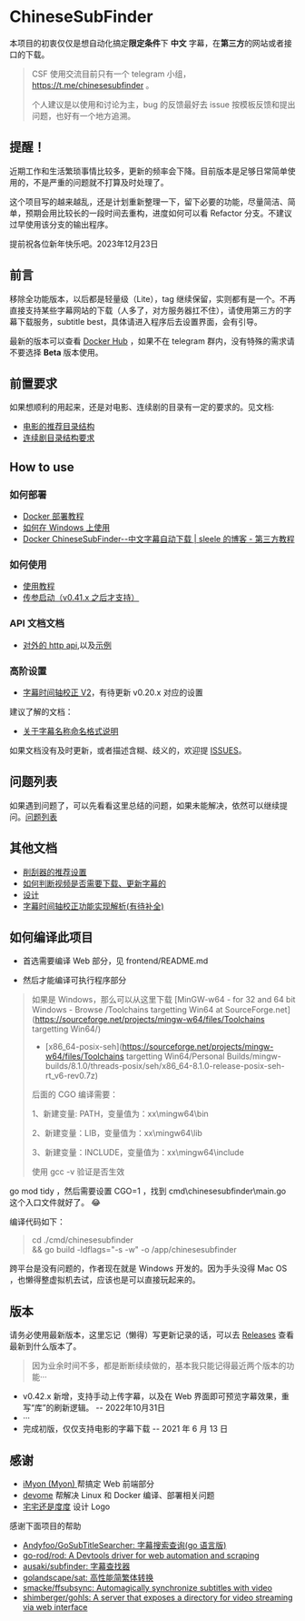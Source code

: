 # ChineseSubFinder

本项目的初衷仅仅是想自动化搞定**限定条件**下 **中文** 字幕，在**第三方**的网站或者接口的下载。

> CSF 使用交流目前只有一个 telegram 小组，https://t.me/chinesesubfinder 。
>
> 个人建议是以使用和讨论为主，bug 的反馈最好去 issue 按模板反馈和提出问题，也好有一个地方追溯。

## 提醒！

近期工作和生活繁琐事情比较多，更新的频率会下降。目前版本是足够日常简单使用的，不是严重的问题就不打算及时处理了。

这个项目写的越来越乱，还是计划重新整理一下，留下必要的功能，尽量简洁、简单，预期会用比较长的一段时间去重构，进度如何可以看 Refactor 分支。不建议过早使用该分支的输出程序。

提前祝各位新年快乐吧。2023年12月23日

## 前言

移除全功能版本，以后都是轻量级（Lite），tag 继续保留，实则都有是一个。不再直接支持某些字幕网站的下载（人多了，对方服务器扛不住），请使用第三方的字幕下载服务，subtitle best，具体请进入程序后去设置界面，会有引导。

最新的版本可以查看 [Docker Hub](https://hub.docker.com/repository/docker/allanpk716/chinesesubfinder) ，如果不在 telegram 群内，没有特殊的需求请不要选择 **Beta** 版本使用。

## 前置要求

如果想顺利的用起来，还是对电影、连续剧的目录有一定的要求的。见文档:

- [电影的推荐目录结构](https://github.com/ChineseSubFinder/ChineseSubFinder/blob/docs/DesignFile/%E7%94%B5%E5%BD%B1%E5%92%8C%E8%BF%9E%E7%BB%AD%E5%89%A7%E7%9B%AE%E5%BD%95%E7%BB%93%E6%9E%84%E7%A4%BA%E4%BE%8B.md)
- [连续剧目录结构要求](https://github.com/ChineseSubFinder/ChineseSubFinder/blob/docs/DesignFile/%E8%BF%9E%E7%BB%AD%E5%89%A7%E7%9B%AE%E5%BD%95%E7%BB%93%E6%9E%84%E8%A6%81%E6%B1%82.md)

## How to use

### 如何部署

- [Docker 部署教程](docker/readme.md)
- [如何在 Windows 上使用](https://github.com/ChineseSubFinder/ChineseSubFinder/blob/docs/DesignFile/v0.20教程/01.如何在Windows上使用.md)
- [Docker ChineseSubFinder--中文字幕自动下载 | sleele 的博客 - 第三方教程](https://sleele.com/2021/06/25/docker-chinesesubfinder-中文字幕自动下载/)

### 如何使用

* [使用教程](https://github.com/ChineseSubFinder/ChineseSubFinder/tree/docs/DesignFile/使用教程)
* [传参启动（v0.41.x 之后才支持）](https://github.com/ChineseSubFinder/ChineseSubFinder/blob/docs/DesignFile/传参启动/传参启动.md)

### API 文档文档

- [对外的 http api](https://github.com/ChineseSubFinder/ChineseSubFinder/tree/docs/DesignFile/ApiKey%E8%AE%BE%E8%AE%A1),以及[示例](https://github.com/ChineseSubFinder/ChineseSubFinder/issues/336)

### 高阶设置

- [字幕时间轴校正 V2](https://github.com/ChineseSubFinder/ChineseSubFinder/blob/docs/DesignFile/%E5%AD%97%E5%B9%95%E6%97%B6%E9%97%B4%E8%BD%B4%E6%A0%A1%E6%AD%A3V2.md)，有待更新 v0.20.x 对应的设置

建议了解的文档：

- [关于字幕名称命名格式说明](https://github.com/ChineseSubFinder/ChineseSubFinder/blob/docs/DesignFile/%E5%85%B3%E4%BA%8E%E5%AD%97%E5%B9%95%E5%90%8D%E7%A7%B0%E5%91%BD%E5%90%8D%E6%A0%BC%E5%BC%8F%E8%AF%B4%E6%98%8E.md)

如果文档没有及时更新，或者描述含糊、歧义的，欢迎提 [ISSUES](https://github.com/ChineseSubFinder/ChineseSubFinder/issues)。

## 问题列表

如果遇到问题了，可以先看看这里总结的问题，如果未能解决，依然可以继续提问。[问题列表](https://github.com/ChineseSubFinder/ChineseSubFinder/blob/docs/DesignFile/%E9%97%AE%E9%A2%98%E5%88%97%E8%A1%A8.md)

## 其他文档

- [削刮器的推荐设置](https://github.com/ChineseSubFinder/ChineseSubFinder/blob/docs/DesignFile/%E5%89%8A%E5%88%AE%E5%99%A8%E7%9A%84%E6%8E%A8%E8%8D%90%E8%AE%BE%E7%BD%AE.md)
- [如何判断视频是否需要下载、更新字幕的](https://github.com/ChineseSubFinder/ChineseSubFinder/blob/docs/DesignFile/%E5%A6%82%E4%BD%95%E5%88%A4%E6%96%AD%E8%A7%86%E9%A2%91%E6%98%AF%E5%90%A6%E9%9C%80%E8%A6%81%E4%B8%8B%E8%BD%BD%E3%80%81%E6%9B%B4%E6%96%B0%E5%AD%97%E5%B9%95%E7%9A%84.md)
- [设计](https://github.com/ChineseSubFinder/ChineseSubFinder/blob/docs/DesignFile/%E8%AE%BE%E8%AE%A1.md)
- [字幕时间轴校正功能实现解析(有待补全)](https://github.com/ChineseSubFinder/ChineseSubFinder/blob/docs/DesignFile/字幕时间轴校正功能实现解析/字幕时间轴校正功能实现解析.md)

## 如何编译此项目

* 首选需要编译 Web 部分，见 frontend/README.md

* 然后才能编译可执行程序部分

> 如果是 Windows，那么可以从这里下载 [MinGW-w64 - for 32 and 64 bit Windows - Browse /Toolchains targetting Win64 at SourceForge.net](https://sourceforge.net/projects/mingw-w64/files/Toolchains targetting Win64/)
>
> - [x86_64-posix-seh](https://sourceforge.net/projects/mingw-w64/files/Toolchains targetting Win64/Personal Builds/mingw-builds/8.1.0/threads-posix/seh/x86_64-8.1.0-release-posix-seh-rt_v6-rev0.7z)
>
> 后面的 CGO 编译需要：
>
> 1、新建变量: PATH，变量值为：xx\mingw64\bin
>
> 2、新建变量：LIB，变量值为：xx\mingw64\lib
>
> 3、新建变量：INCLUDE，变量值为：xx\mingw64\include
>
> 使用 gcc -v 验证是否生效

go mod tidy ，然后需要设置 CGO=1 ，找到 cmd\chinesesubfinder\main.go 这个入口文件就好了。 :joy:

编译代码如下：

> cd ./cmd/chinesesubfinder \
>  && go build -ldflags="-s -w" -o /app/chinesesubfinder

跨平台是没有问题的，作者现在就是 Windows 开发的。因为手头没得 Mac OS ，也懒得整虚拟机去试，应该也是可以直接玩起来的。

## 版本

请务必使用最新版本，这里忘记（懒得）写更新记录的话，可以去 [Releases](https://github.com/ChineseSubFinder/ChineseSubFinder/releases) 查看最新到什么版本了。

> 因为业余时间不多，都是断断续续做的，基本我只能记得最近两个版本的功能···

- v0.42.x 新增，支持手动上传字幕，以及在 Web 界面即可预览字幕效果，重写“库”的刷新逻辑。 -- 2022年10月31日
- ···
- 完成初版，仅仅支持电影的字幕下载 -- 2021 年 6 月 13 日

## 感谢

- [iMyon (Myon) ](https://github.com/iMyon) 帮搞定 Web 前端部分
- [devome](https://github.com/devome) 帮解决 Linux 和 Docker 编译、部署相关问题
- [宅宅还是度度](https://weibo.com/u/2884534224) 设计 Logo

感谢下面项目的帮助

- [Andyfoo/GoSubTitleSearcher: 字幕搜索查询(go 语言版)](https://github.com/Andyfoo/GoSubTitleSearcher)
- [go-rod/rod: A Devtools driver for web automation and scraping](https://github.com/go-rod/rod)
- [ausaki/subfinder: 字幕查找器](https://github.com/ausaki/subfinder)
- [golandscape/sat: 高性能简繁体转换](https://github.com/golandscape/sat)
- [smacke/ffsubsync: Automagically synchronize subtitles with video](https://github.com/smacke/ffsubsync)
- [shimberger/gohls: A server that exposes a directory for video streaming via web interface](https://github.com/shimberger/gohls)
